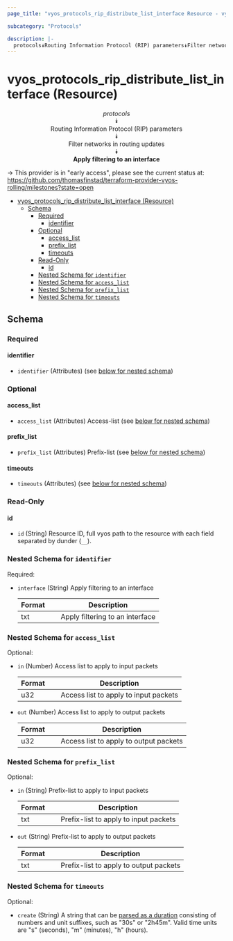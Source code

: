 ```yaml
---
page_title: "vyos_protocols_rip_distribute_list_interface Resource - vyos"

subcategory: "Protocols"

description: |-
  protocols⯯Routing Information Protocol (RIP) parameters⯯Filter networks in routing updates⯯Apply filtering to an interface
---
```


# vyos_protocols_rip_distribute_list_interface (Resource)
<center>

*protocols*  
⯯  
Routing Information Protocol (RIP) parameters  
⯯  
Filter networks in routing updates  
⯯  
**Apply filtering to an interface**


</center>

-> This provider is in "early access", please see the current status at: https://github.com/thomasfinstad/terraform-provider-vyos-rolling/milestones?state=open

<!--TOC-->

- [vyos_protocols_rip_distribute_list_interface (Resource)](#vyos_protocols_rip_distribute_list_interface-resource)
  - [Schema](#schema)
    - [Required](#required)
      - [identifier](#identifier)
    - [Optional](#optional)
      - [access_list](#access_list)
      - [prefix_list](#prefix_list)
      - [timeouts](#timeouts)
    - [Read-Only](#read-only)
      - [id](#id)
    - [Nested Schema for `identifier`](#nested-schema-for-identifier)
    - [Nested Schema for `access_list`](#nested-schema-for-access_list)
    - [Nested Schema for `prefix_list`](#nested-schema-for-prefix_list)
    - [Nested Schema for `timeouts`](#nested-schema-for-timeouts)

<!--TOC-->

<!-- schema generated by tfplugindocs -->
## Schema

### Required

#### identifier
- `identifier` (Attributes) (see [below for nested schema](#nestedatt--identifier))

### Optional

#### access_list
- `access_list` (Attributes) Access-list (see [below for nested schema](#nestedatt--access_list))
#### prefix_list
- `prefix_list` (Attributes) Prefix-list (see [below for nested schema](#nestedatt--prefix_list))
#### timeouts
- `timeouts` (Attributes) (see [below for nested schema](#nestedatt--timeouts))

### Read-Only

#### id
- `id` (String) Resource ID, full vyos path to the resource with each field separated by dunder (`__`).

<a id="nestedatt--identifier"></a>
### Nested Schema for `identifier`

Required:

- `interface` (String) Apply filtering to an interface

    |  Format  &emsp;|  Description                      |
    |----------|-----------------------------------|
    |  txt     &emsp;|  Apply filtering to an interface  |


<a id="nestedatt--access_list"></a>
### Nested Schema for `access_list`

Optional:

- `in` (Number) Access list to apply to input packets

    |  Format  &emsp;|  Description                            |
    |----------|-----------------------------------------|
    |  u32     &emsp;|  Access list to apply to input packets  |
- `out` (Number) Access list to apply to output packets

    |  Format  &emsp;|  Description                             |
    |----------|------------------------------------------|
    |  u32     &emsp;|  Access list to apply to output packets  |


<a id="nestedatt--prefix_list"></a>
### Nested Schema for `prefix_list`

Optional:

- `in` (String) Prefix-list to apply to input packets

    |  Format  &emsp;|  Description                            |
    |----------|-----------------------------------------|
    |  txt     &emsp;|  Prefix-list to apply to input packets  |
- `out` (String) Prefix-list to apply to output packets

    |  Format  &emsp;|  Description                             |
    |----------|------------------------------------------|
    |  txt     &emsp;|  Prefix-list to apply to output packets  |


<a id="nestedatt--timeouts"></a>
### Nested Schema for `timeouts`

Optional:

- `create` (String) A string that can be [parsed as a duration](https://pkg.go.dev/time#ParseDuration) consisting of numbers and unit suffixes, such as &#34;30s&#34; or &#34;2h45m&#34;. Valid time units are &#34;s&#34; (seconds), &#34;m&#34; (minutes), &#34;h&#34; (hours).

